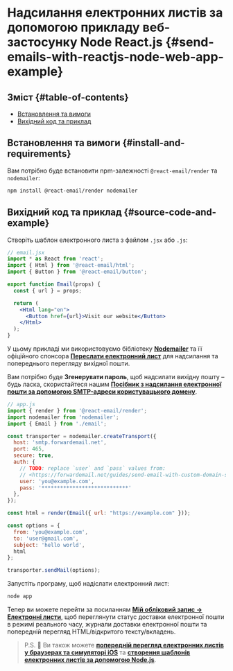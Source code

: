 # Надсилання електронних листів за допомогою прикладу веб-застосунку Node React.js {#send-emails-with-reactjs-node-web-app-example}

## Зміст {#table-of-contents}

* [Встановлення та вимоги](#install-and-requirements)
* [Вихідний код та приклад](#source-code-and-example)

## Встановлення та вимоги {#install-and-requirements}

Вам потрібно буде встановити npm-залежності `@react-email/render` та `nodemailer`:

```sh
npm install @react-email/render nodemailer
```

## Вихідний код та приклад {#source-code-and-example}

Створіть шаблон електронного листа з файлом `.jsx` або `.js`:

```jsx
// email.jsx
import * as React from 'react';
import { Html } from '@react-email/html';
import { Button } from '@react-email/button';

export function Email(props) {
  const { url } = props;

  return (
    <Html lang="en">
      <Button href={url}>Visit our website</Button>
    </Html>
  );
}
```

У цьому прикладі ми використовуємо бібліотеку **[Nodemailer](https://github.com/nodemailer/nodemailer)** та її офіційного спонсора **[Переслати електронний лист](https://forwardemail.net)** для надсилання та попереднього перегляду вихідної пошти.

Вам потрібно буде <strong class="text-success"><i class="fa fa-key"></i>Згенерувати пароль</strong>, щоб надсилати вихідну пошту – будь ласка, скористайтеся нашим **[Посібник з надсилання електронної пошти за допомогою SMTP-адреси користувацького домену](/guides/send-email-with-custom-domain-smtp)**.

<!-- https://github.com/nodemailer/nodemailer-web/pull/22 -->

```js
// app.js
import { render } from '@react-email/render';
import nodemailer from 'nodemailer';
import { Email } from './email';

const transporter = nodemailer.createTransport({
  host: 'smtp.forwardemail.net',
  port: 465,
  secure: true,
  auth: {
    // TODO: replace `user` and `pass` values from:
    // <https://forwardemail.net/guides/send-email-with-custom-domain-smtp>
    user: 'you@example.com',
    pass: '****************************'
  },
});

const html = render(Email({ url: "https://example.com" }));

const options = {
  from: 'you@example.com',
  to: 'user@gmail.com',
  subject: 'hello world',
  html
};

transporter.sendMail(options);
```

Запустіть програму, щоб надіслати електронний лист:

```sh
node app
```

Тепер ви можете перейти за посиланням **[Мій обліковий запис → Електронні листи](/my-account/emails)**, щоб переглянути статус доставки електронної пошти в режимі реального часу, журнали доставки електронної пошти та попередній перегляд HTML/відкритого тексту/вкладень.

> P.S. :tada: Ви також можете **[попередній перегляд електронних листів у браузерах та симуляторі iOS](/docs/test-preview-email-rendering-browsers-ios-simulator)** та **[створення шаблонів електронних листів за допомогою Node.js](/docs/send-emails-with-node-js-javascript)**.